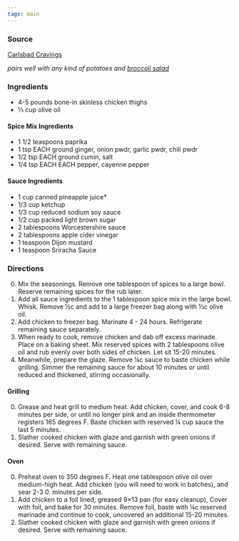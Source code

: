 ```yaml
---
tags: main
---
```


### Source
[Carlsbad Cravings](https://carlsbadcravings.com/huli-huli-chicken-recipe/#wprm-recipe-container-36193)

_pairs well with any kind of potatoes and [broccoli salad](/recipes/broccoli-salad)_

### Ingredients
* 4-5 pounds bone-in skinless chicken thighs
* ⅓ cup olive oil

#### Spice Mix Ingredients
* 1 1/2 teaspoons paprika
* 1 tsp EACH ground ginger, onion pwdr, garlic pwdr, chili pwdr
* 1/2 tsp EACH ground cumin, salt
* 1/4 tsp EACH EACH pepper, cayenne pepper

#### Sauce Ingredients
* 1 cup canned pineapple juice*
* 1/3 cup ketchup
* 1/3 cup reduced sodium soy sauce
* 1/2 cup packed light brown sugar
* 2 tablespoons Worcestershire sauce
* 2 tablespoons apple cider vinegar
* 1 teaspoon Dijon mustard
* 1 teaspoon Sriracha Sauce

### Directions
0. Mix the seasonings. Remove one tablespoon of spices to a large bowl. Reserve remaining spices for the rub later.
0. Add all sauce ingredients to the 1 tablespoon spice mix in the large bowl. Whisk. Remove ½c and add to a large freezer bag along with ⅓c olive oil.
0. Add chicken to freezer bag. Marinate 4 - 24 hours. Refrigerate remaining sauce separately.
0. When ready to cook, remove chicken and dab off excess marinade. Place on a baking sheet. Mix reserved spices with 2 tablespoons olive oil and rub evenly over both sides of chicken. Let sit 15-20 minutes.
0. Meanwhile, prepare the glaze. Remove ¼c sauce to baste chicken while grilling. Simmer the remaining sauce for about 10 minutes or until reduced and thickened, stirring occasionally.

#### Grilling
0. Grease and heat grill to medium heat. Add chicken, cover, and cook 6-8 minutes per side, or until no longer pink and an inside thermometer registers 165 degrees F. Baste chicken with reserved ¼ cup sauce the last 5 minutes.
0. Slather cooked chicken with glaze and garnish with green onions if desired. Serve with remaining sauce.

#### Oven
0. Preheat oven to 350 degrees F. Heat one tablespoon olive oil over medium-high heat. Add chicken (you will need to work in batches), and sear 2-3 0. minutes per side.
0. Add chicken to a foil lined, greased 9×13 pan (for easy cleanup), Cover with foil, and bake for 30 minutes. Remove foil, baste with ¼c reserved marinade and continue to cook, uncovered an additional 15-20 minutes.
0. Slather cooked chicken with glaze and garnish with green onions if desired. Serve with remaining sauce.